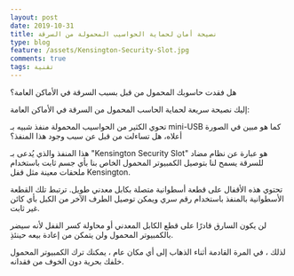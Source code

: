 ```yaml
---
layout: post
date: 2019-10-31
title: نصيحة أمان لحماية الحواسيب المحمولة من السرقة
type: blog
feature: /assets/Kensington-Security-Slot.jpg
comments: true
tags: تقنية
---
```


هل فقدت حاسوبك المحمول من قبل بسبب السرقة في الأماكن العامة؟

إليك نصيحة سريعة لحماية الحاسب المحمول من السرقة في الأماكن العامة:

تحوي الكثير من الحواسيب المحمولة منفذ شبيه بـ mini-USB كما هو مبين في الصورة أعلاه، هل تساءلت من قبل عن سبب وجود هذا المنفذ؟

هذا المنفذ والذي يُدعى بـ "Kensington Security Slot" هو عبارة عن نظام مضاد للسرقة يسمح لنا بتوصيل الكمبيوتر المحمول الخاص بنا بأي جسم ثابت باستخدام ملحقات معينة مثل قفل Kensington.

<amp-img width="210" height="210" src="/assets/laptop-safety1.jpg" alt="Kensington lock"></amp-img>


تحتوي هذه الأقفال على قطعة أسطوانية متصلة بكابل معدني طويل. ترتبط تلك القطعة الأسطوانية بالمنفذ باستخدام رقم سري ويمكن توصيل الطرف الآخر من الكبل بأي كائن غير ثابت.

<amp-img width="310" height="210" src="/assets/laptop-safety2.jpg" alt="laptop safety via Kensington lock"></amp-img>


لن يكون السارق قادرًا على قطع الكابل المعدني أو محاولة كسر القفل لأنه سيضر بالكمبيوتر المحمول ولن يتمكن من إعادة بيعه حينئذِ.

لذلك ، في المرة القادمة أثناء الذهاب إلى أي مكان عام ، يمكنك ترك الكمبيوتر المحمول خلفك بحرية دون الخوف من فقدانه.


